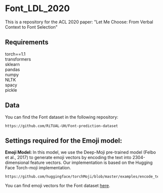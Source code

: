 # Font_LDL_2020
This is a repository for the ACL 2020 paper: "Let Me Choose: From Verbal Context to Font Selection"

## Requirements
torch==1.1<br>
transformers<br>
sklearn<br>
pandas<br>
numpy<br>
NLTK<br>
spacy<br>
pickle<br>

## Data
You can find the Font dataset in the following repository: 
```
https://github.com/RiTUAL-UH/Font-prediction-dataset
```

## Settings required for the Emoji model:
<b> Emoji Model: </b> In this model, we use the Deep-Moji pre-trained model (Felbo et al., 2017) to generate emoji vectors by encoding the text into 2304-dimensional feature vectors. Our implementation is based on the Hugging Face Torch-moji implementation. 
```
https://github.com/huggingface/torchMoji/blob/master/examples/encode_texts.py
```
You can find emoji vectors for the Font dataset <a href="https://drive.google.com/drive/folders/1BRMWfWk9P7Uc3b8r9xlm6lbu0f22nqQ6?usp=sharing">here</a>. 


